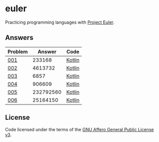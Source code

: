 # euler

Practicing programming languages with [Project Euler](https://projecteuler.net).

## Answers

| Problem | Answer | Code |
|---------|--------|--------|
| [001](https://projecteuler.net/problem=1) | 233168 | [Kotlin](./KotlinEuler/src/main/kotlin/Problem001.kt) |
| [002](https://projecteuler.net/problem=2) | 4613732 | [Kotlin](./KotlinEuler/src/main/kotlin/Problem002.kt) |
| [003](https://projecteuler.net/problem=3) | 6857 | [Kotlin](./KotlinEuler/src/main/kotlin/Problem003.kt) |
| [004](https://projecteuler.net/problem=4) | 906609 | [Kotlin](./KotlinEuler/src/main/kotlin/Problem004.kt) |
| [005](https://projecteuler.net/problem=5) | 232792560 | [Kotlin](./KotlinEuler/src/main/kotlin/Problem005.kt) |
| [006](https://projecteuler.net/problem=6) | 25164150 | [Kotlin](./KotlinEuler/src/main/kotlin/Problem006.kt) |

## License

Code licensed under the terms of the [GNU Affero General Public License v3](LICENSE).
